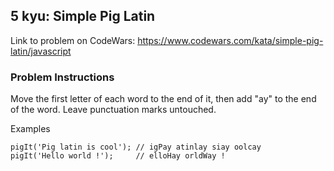 ## 5 kyu: Simple Pig Latin

Link to problem on CodeWars: https://www.codewars.com/kata/simple-pig-latin/javascript

### Problem Instructions

Move the first letter of each word to the end of it, then add "ay" to the end of the word. Leave punctuation marks untouched.

Examples

```
pigIt('Pig latin is cool'); // igPay atinlay siay oolcay
pigIt('Hello world !');     // elloHay orldWay !
```
